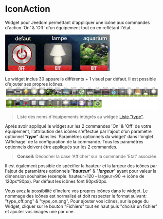 # IconAction

Widget pour Jeedom permettant d'appliquer une icône aux commandes d'action 'On' & 'Off' d'un équipement tout en en reflétant l'état.

<img src="/doc/IconAction.gif" alt="gif présentation"/>


Le widget inclus 30 appareils différents + 1 visuel par défaut. Il est possible d'ajouter ses propres icônes.
<img src="/doc/LogoTypeList.jpg" alt="Liste Types"/>

<blockquote>Liste des noms d'équipements intégrés au widget: <a href="/doc/TypeList.md">Liste "type"</a>.</blockquote>


Après avoir appliqué le widget sur les 2 commandes 'On' & 'Off' de votre équipement, l'attribution des icônes s'effectue par l'ajout d'un paramètre optionnel "<i><b>type</b></i>" dans les 'Paramètres optionnels du widget' dans l'onglet 'Affichage' de la configuration de la commande.
Tous les paramètres optionnels doivent être appliqués sur les 2 commandes.
<blockquote><b>Conseil:</b> Décocher la case 'Afficher' sur la commande 'Etat' associée.</blockquote>

Il est également possible de spécifier la hauteur et la largeur des icônes par l'ajout de paramètres optionnels "<i><b>hauteur</b></i>" & "<i><b>largeur</b></i>" ayant pour valeur la dimension souhaitée (exemple: hauteur=120 - largeur=90 -> icône de 120px*90px).
Par défaut les icônes font 90px90px.


Vous avez la possibilité d'inclure vos propres icônes dans le widget. Le nommage des icônes est normalisé et doit respecter le format suivant: 
"type_off.png" & "type_on.png". 
Pour ajouter vos icônes, sur la page du Widget, cliquer sur le bouton "Fichiers" tout en haut puis "choisir un fichier" et ajouter vos images une par une.